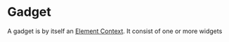 # Gadget

A gadget is by itself an [Element Context](../element-context.md). It consist of one or more widgets